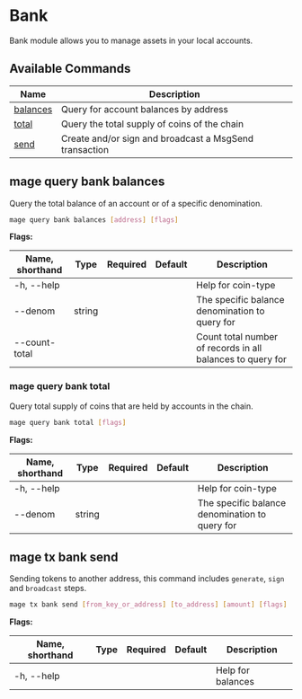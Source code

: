 # Bank

Bank module allows you to manage assets in your local accounts.

## Available Commands

| Name                                  | Description                                            |
| ------------------------------------- | ------------------------------------------------------ |
| [balances](#mage-query-bank-balances) | Query for account balances by address                  |
| [total](#mage-query-bank-total)       | Query the total supply of coins of the chain           |
| [send](#mage-tx-bank-send)            | Create and/or sign and broadcast a MsgSend transaction |

## mage query bank balances

Query the total balance of an account or of a specific denomination.

```bash
mage query bank balances [address] [flags]
```

**Flags:**

| Name, shorthand | Type   | Required | Default | Description                                                |
| --------------- | ------ | -------- | ------- | ---------------------------------------------------------- |
| -h, --help      |        |          |         | Help for coin-type                                         |
| --denom         | string |          |         | The specific balance denomination to query for             |
| --count-total   |        |          |         | Count total number of records in all balances to query for |

### mage query bank total

Query total supply of coins that are held by accounts in the chain.

```bash
mage query bank total [flags]
```

**Flags:**

| Name, shorthand | Type   | Required | Default | Description                                    |
| --------------- | ------ | -------- | ------- | ---------------------------------------------- |
| -h, --help      |        |          |         | Help for coin-type                             |
| --denom         | string |          |         | The specific balance denomination to query for |

## mage tx bank send

Sending tokens to another address, this command includes `generate`, `sign` and `broadcast` steps.

```bash
mage tx bank send [from_key_or_address] [to_address] [amount] [flags]
```

**Flags:**

| Name, shorthand | Type | Required | Default | Description       |
| --------------- | ---- | -------- | ------- | ----------------- |
| -h, --help      |      |          |         | Help for balances |

